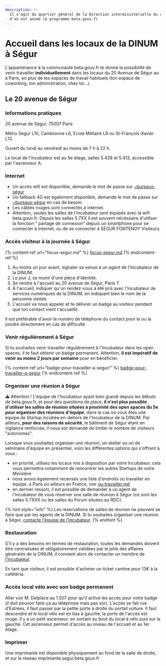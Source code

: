 ```yaml
---
description: >-
  Il s'agit du quartier général de la Direction interministérielle du numérique
  d'où est animé le programme beta.gouv.fr
---
```


# Accueil dans les locaux de la DINUM à Ségur

L'appartenance à la communauté beta.gouv.fr te donne la possibilité de venir travailler **individuellement** dans les locaux du 20 Avenue de Ségur au à Paris, en plus de tes espaces de travail habituels (ton espace de coworking, ton administration, chez toi…).

## **Le 20 avenue de Ségur**

### Informations pratiques

20 avenue de Ségur, 75007 Paris

Métro Ségur L10, Cambronne L6, Ecole Militaire L8 ou St-François-Xavier L13.

Ouvert du lundi au vendredi au moins de 7 h à 22 h.

Le local de l'incubateur est au 5e étage, salles 5.428 et 5.413, accessible par l'ascenseur A.

### Internet

* Un accès wifi est disponible, demande le mot de passe sur [\~bureaux-ségur](https://mattermost.incubateur.net/betagouv/channels/bureaux-segur)
* Un fallback 4G est également disponible, demande le mot de passe sur [\~bureaux-ségur](https://mattermost.incubateur.net/betagouv/channels/bureaux-segur) en cas de besoin.
* Les câbles rouges sont connectés à internet.
* Attention, seules les salles de l'incubateur sont équipés avec la wifi beta.gouv.fr. Depuis les salles 5.7XX il est souvent nécéssaire d'utiliser la fonction " partage de connexion" depuis un smartphone pour se connecter à Internet, ou de se connecter à SEGUR FONTENOY Visiteurs.

### Accès visiteur à la journée à Ségur

{% content-ref url="focus-segur.md" %}
[focus-segur.md](focus-segur.md)
{% endcontent-ref %}

1. Au moins un jour avant, signaler sa venue à un agent de l'Incubateur de la DINUM.
2. Le jour J, se munir d'une pièce d'identité.
3. Se rendre à l'accueil au 20 avenue de Ségur, Paris 7.
4. À l'accueil, indiquer qu'un rendez-vous a été pris avec l'Incubateur de services numériques de la DINUM, en indiquant bien le nom de la personne visitée.
5. L'accueil va nous appeler et te délivrer un badge au visiteur pendant que ton contact vient t'accueillir.

Il est préférable d'avoir le numéro de téléphone du contact pour le ou la joindre directement en cas de difficulté.

### Venir régulièrement à Ségur

Si tu souhaites venir travailler régulièrement à l'Incubateur dans les open spaces, il te faut obtenir un badge permanent. Attention, **il est impératif de venir au moins 2 jours par semaine** pour en bénéficier.

{% content-ref url="badge-pour-travailler-a-segur/" %}
[badge-pour-travailler-a-segur](badge-pour-travailler-a-segur/)
{% endcontent-ref %}

### Organiser une réunion à Ségur

:warning: Attention ! L'équipe de l'Incubateur ayant bien grandi depuis les débuts de beta.gouv.fr, et pour des questions de place, **il n'est plus possible d'utiliser les salles de réunion situées à proximité des open spaces du 5e pour organiser des réunions d'équipe**, dans le cas où vous êtes une équipe de Startup incubée en-dehors de l'Incubateur de la DINUM. Par ailleurs, **pour des raisons de sécurité**, le bâtiment de Ségur étant en vigilance renforcée, il nous est demandé de limiter le nombre de visiteurs "autonomes".

Lorsque vous souhaitez organiser une réunion, un atelier ou un de séminaire d'équipe en présentiel, voici les différentes options qui s'offrent à vous :&#x20;

* en priorité, utilisez les locaux mis à disposition par votre Incubateur, cela vous permettra notamment de rencontrer les autres Startups de votre Ministère
* nous avons également recensés une liste d'endroits où travailler en équipe, à Paris ou ailleurs en France, voir [ou-travailler.md](ou-travailler.md "mention")
* en dernier ressort, il est possible de demander à un agent de l'Incubateur de vous réserver une salle de réunion à Ségur (ce sont les salles 5.7XXX ou les salles du Forum situées au RDC).

{% hint style="info" %}
Les réservations de salles de réunion ne peuvent se faire que par les agents de la DINUM. Si tu souhaites organiser une réunion à Ségur, [contacte l'équipe de l'Incubateur](./).
{% endhint %}

### Restauration

S'il y a des besoins en termes de restauration, toutes les demandes doivent être centralisées et obligatoirement validées par le pôle des affaires générales de la DINUM, il convient alors de contacter un membre de [l'Incubateur](./).

En tant que visiteur, il est possible d'acheter un ticket cantine pour 13€ à la cafétéria.

### Accès local vélo avec son badge permanent

Aller voir M. Delplace au 1.507 pour qu'il active les accès pour votre badge (il doit pouvoir faire ça au téléphone mais pas sûr). L'accès se fait rue d'Estrées, il faut passer par la petite porte à droite du portail voiture. Il faut descendre et le local vélo est en bas à gauche, la porte de l'accès est rouge. Il y a un petit ascenseur, en sortant au bout du local à vélo puis sur la gauche. Cet ascenseur permet d'accès au niveau de l'accueil et au 1er étage.

### Imprimer

Une imprimante est disponible physiquement au fond de la salle de droite, et sur le réseau imprimante.segur.beta.gouv.fr
